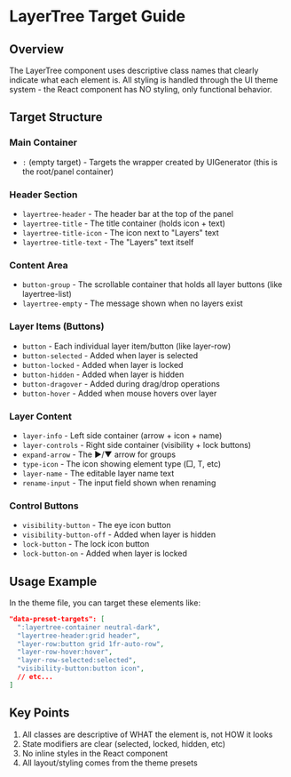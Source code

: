 # LayerTree Target Guide

## Overview
The LayerTree component uses descriptive class names that clearly indicate what each element is. All styling is handled through the UI theme system - the React component has NO styling, only functional behavior.

## Target Structure

### Main Container
- `:` (empty target) - Targets the wrapper created by UIGenerator (this is the root/panel container)
  
### Header Section  
- `layertree-header` - The header bar at the top of the panel
- `layertree-title` - The title container (holds icon + text)
- `layertree-title-icon` - The icon next to "Layers" text
- `layertree-title-text` - The "Layers" text itself

### Content Area
- `button-group` - The scrollable container that holds all layer buttons (like layertree-list)
- `layertree-empty` - The message shown when no layers exist

### Layer Items (Buttons)
- `button` - Each individual layer item/button (like layer-row)
- `button-selected` - Added when layer is selected
- `button-locked` - Added when layer is locked
- `button-hidden` - Added when layer is hidden
- `button-dragover` - Added during drag/drop operations
- `button-hover` - Added when mouse hovers over layer

### Layer Content
- `layer-info` - Left side container (arrow + icon + name)
- `layer-controls` - Right side container (visibility + lock buttons)
- `expand-arrow` - The ▶/▼ arrow for groups
- `type-icon` - The icon showing element type (□, T, etc)
- `layer-name` - The editable layer name text
- `rename-input` - The input field shown when renaming

### Control Buttons
- `visibility-button` - The eye icon button
- `visibility-button-off` - Added when layer is hidden
- `lock-button` - The lock icon button  
- `lock-button-on` - Added when layer is locked

## Usage Example

In the theme file, you can target these elements like:

```json
"data-preset-targets": [
  ":layertree-container neutral-dark",
  "layertree-header:grid header",
  "layer-row:button grid 1fr-auto-row",
  "layer-row-hover:hover",
  "layer-row-selected:selected",
  "visibility-button:button icon",
  // etc...
]
```

## Key Points
1. All classes are descriptive of WHAT the element is, not HOW it looks
2. State modifiers are clear (selected, locked, hidden, etc)
3. No inline styles in the React component
4. All layout/styling comes from the theme presets